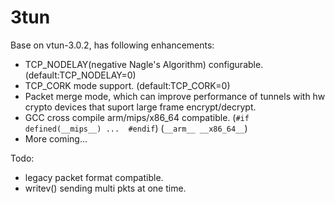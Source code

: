 # 3tun

Base on vtun-3.0.2, has following enhancements:

- TCP_NODELAY(negative Nagle's Algorithm) configurable.
  (default:TCP_NODELAY=0)
- TCP_CORK mode support.
  (default:TCP_CORK=0)
- Packet merge mode, which can improve performance of tunnels with hw crypto devices that suport large frame encrypt/decrypt.
- GCC cross compile arm/mips/x86_64 compatible.
  (`#if defined(__mips__) ...  #endif`) (`__arm__ __x86_64__`)
- More coming...

Todo:

- legacy packet format compatible.
- writev() sending multi pkts at one time.
